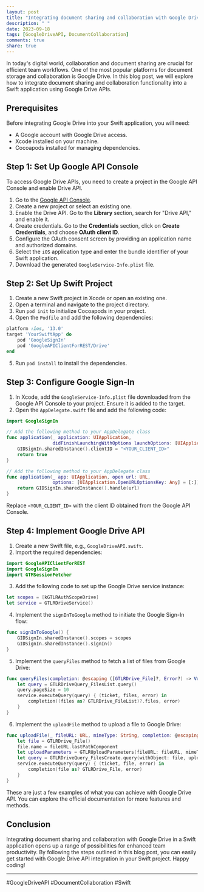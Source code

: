 ```yaml
---
layout: post
title: "Integrating document sharing and collaboration with Google Drive in Swift"
description: " "
date: 2023-09-18
tags: [GoogleDriveAPI, DocumentCollaboration]
comments: true
share: true
---
```


In today's digital world, collaboration and document sharing are crucial for efficient team workflows. One of the most popular platforms for document storage and collaboration is Google Drive. In this blog post, we will explore how to integrate document sharing and collaboration functionality into a Swift application using Google Drive APIs.

## Prerequisites

Before integrating Google Drive into your Swift application, you will need:

- A Google account with Google Drive access.
- Xcode installed on your machine.
- Cocoapods installed for managing dependencies.

## Step 1: Set Up Google API Console

To access Google Drive APIs, you need to create a project in the Google API Console and enable Drive API.

1. Go to the [Google API Console](https://console.developers.google.com/).
2. Create a new project or select an existing one.
3. Enable the Drive API. Go to the **Library** section, search for "Drive API," and enable it.
4. Create credentials. Go to the **Credentials** section, click on **Create Credentials**, and choose **OAuth client ID**.
5. Configure the OAuth consent screen by providing an application name and authorized domains.
6. Select the `iOS` application type and enter the bundle identifier of your Swift application.
7. Download the generated `GoogleService-Info.plist` file.

## Step 2: Set Up Swift Project

1. Create a new Swift project in Xcode or open an existing one.
2. Open a terminal and navigate to the project directory.
3. Run `pod init` to initialize Cocoapods in your project.
4. Open the `Podfile` and add the following dependencies:

```ruby
platform :ios, '13.0'
target 'YourSwiftApp' do
    pod 'GoogleSignIn'
    pod 'GoogleAPIClientForREST/Drive'
end
```

5. Run `pod install` to install the dependencies.

## Step 3: Configure Google Sign-In

1. In Xcode, add the `GoogleService-Info.plist` file downloaded from the Google API Console to your project. Ensure it is added to the target.
2. Open the `AppDelegate.swift` file and add the following code:

```swift
import GoogleSignIn

// Add the following method to your AppDelegate class
func application(_ application: UIApplication,
                 didFinishLaunchingWithOptions launchOptions: [UIApplication.LaunchOptionsKey: Any]?) -> Bool {
    GIDSignIn.sharedInstance().clientID = "<YOUR_CLIENT_ID>"
    return true
}

// Add the following method to your AppDelegate class
func application(_ app: UIApplication, open url: URL,
                 options: [UIApplication.OpenURLOptionsKey: Any] = [:]) -> Bool {
    return GIDSignIn.sharedInstance().handle(url)
}
```

Replace `<YOUR_CLIENT_ID>` with the client ID obtained from the Google API Console.

## Step 4: Implement Google Drive API

1. Create a new Swift file, e.g., `GoogleDriveAPI.swift`.
2. Import the required dependencies:

```swift
import GoogleAPIClientForREST
import GoogleSignIn
import GTMSessionFetcher
```

3. Add the following code to set up the Google Drive service instance:

```swift
let scopes = [kGTLRAuthScopeDrive]
let service = GTLRDriveService()
```

4. Implement the `signInToGoogle` method to initiate the Google Sign-In flow:

```swift
func signInToGoogle() {
    GIDSignIn.sharedInstance().scopes = scopes
    GIDSignIn.sharedInstance().signIn()
}
```

5. Implement the `queryFiles` method to fetch a list of files from Google Drive:

```swift
func queryFiles(completion: @escaping ([GTLRDrive_File]?, Error?) -> Void) {
    let query = GTLRDriveQuery_FilesList.query()
    query.pageSize = 10
    service.executeQuery(query) { (ticket, files, error) in
        completion((files as? GTLRDrive_FileList)?.files, error)
    }
}
```

6. Implement the `uploadFile` method to upload a file to Google Drive:

```swift
func uploadFile(_ fileURL: URL, mimeType: String, completion: @escaping (GTLRDrive_File?, Error?) -> Void) {
    let file = GTLRDrive_File()
    file.name = fileURL.lastPathComponent
    let uploadParameters = GTLRUploadParameters(fileURL: fileURL, mimeType: mimeType)
    let query = GTLRDriveQuery_FilesCreate.query(withObject: file, uploadParameters: uploadParameters)
    service.executeQuery(query) { (ticket, file, error) in
        completion(file as? GTLRDrive_File, error)
    }
}
```

These are just a few examples of what you can achieve with Google Drive API. You can explore the official documentation for more features and methods.

## Conclusion

Integrating document sharing and collaboration with Google Drive in a Swift application opens up a range of possibilities for enhanced team productivity. By following the steps outlined in this blog post, you can easily get started with Google Drive API integration in your Swift project. Happy coding!

---

#GoogleDriveAPI #DocumentCollaboration #Swift